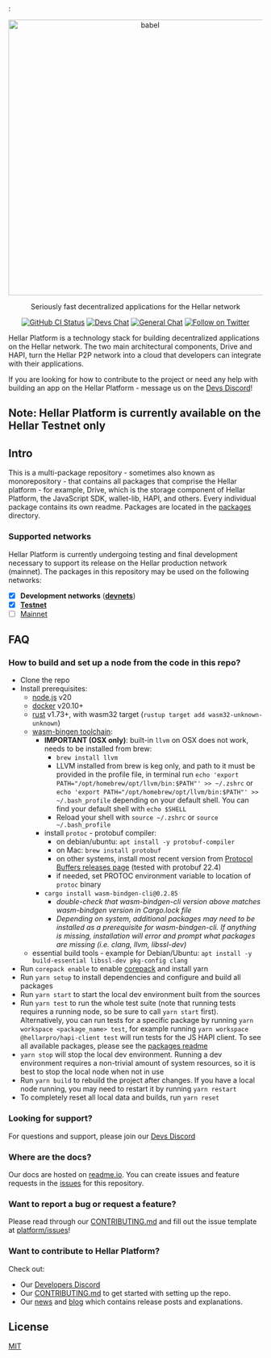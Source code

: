 : <!-- markdownlint-disable MD033 MD041 -->
<p align="center">
  <a href="https://hellarwiki.notion.site/Hellar-Platform-def13bddaba64a9d944b4f3ed5fd7941/">
    <img alt="babel" src="https://github.com/hellarcore/hellar/blob/master/src/qt/res/images/hellar.png" width="546">
  </a>
</p>

<p align="center">
  Seriously fast decentralized applications for the Hellar network
</p>

<p align="center">
  <a href="https://github.com/hellarpay/platform/actions/workflows/all-packages.yml"><img alt="GitHub CI Status" src="https://github.com/hellarpay/platform/actions/workflows/all-packages.yml/badge.svg"></a>
  <a href="https://chat.hellardevs.org/"><img alt="Devs Chat" src="https://img.shields.io/badge/discord-Dev_chat-738adb"></a>
  <a href="https://discordapp.com/invite/PXbUxJB"><img alt="General Chat" src="https://img.shields.io/badge/discord-General_chat-738adb"></a>
  <a href="https://twitter.com/intent/follow?screen_name=Hellarpay"><img alt="Follow on Twitter" src="https://img.shields.io/twitter/follow/Hellarpay.svg?style=social&label=Follow"></a>
</p>

Hellar Platform is a technology stack for building decentralized applications on
the Hellar network. The two main architectural components, Drive and HAPI, turn
the Hellar P2P network into a cloud that developers can integrate with their
applications.

If you are looking for how to contribute to the project or need any help with
building an app on the Hellar Platform - message us on the [Devs
Discord](https://chat.hellardevs.org/)!

## Note: Hellar Platform is currently available on the Hellar Testnet only

## Intro

This is a multi-package repository - sometimes also known as monorepository -
that contains all packages that comprise the Hellar platform - for example, Drive,
which is the storage component of Hellar Platform, the JavaScript SDK, wallet-lib,
HAPI, and others. Every individual package contains its own readme. Packages are
located in the [packages](./packages) directory.

### Supported networks

Hellar Platform is currently undergoing testing and final development necessary to
support its release on the Hellar production network (mainnet). The packages in
this repository may be used on the following networks:

- [x] **Development networks** ([**devnets**](https://hellarplatform.readme.io/docs/reference-glossary#devnet))
- [x] [**Testnet**](https://hellarplatform.readme.io/docs/reference-glossary#testnet)
- [ ] [Mainnet](https://hellarplatform.readme.io/docs/reference-glossary#mainnet)

## FAQ

### How to build and set up a node from the code in this repo?

- Clone the repo
- Install prerequisites:
  - [node.js](https://nodejs.org/) v20
  - [docker](https://docs.docker.com/get-docker/) v20.10+
  - [rust](https://www.rust-lang.org/tools/install) v1.73+, with wasm32 target (`rustup target add wasm32-unknown-unknown`)
  - [wasm-bingen toolchain](https://rustwasm.github.io/wasm-bindgen/):
    - **IMPORTANT (OSX only)**: built-in `llvm` on OSX does not work, needs to be installed from brew:
      - `brew install llvm`
      - LLVM installed from brew is keg only, and path to it must be provided in the profile file,
        in terminal run `echo 'export PATH="/opt/homebrew/opt/llvm/bin:$PATH"' >> ~/.zshrc` or `echo 'export PATH="/opt/homebrew/opt/llvm/bin:$PATH"' >> ~/.bash_profile` depending on your default shell.
        You can find your default shell with `echo $SHELL`
      - Reload your shell with `source ~/.zshrc` or `source ~/.bash_profile` 
    - install `protoc` - protobuf compiler:
      - on debian/ubuntu: `apt install -y protobuf-compiler`
      - on Mac: `brew install protobuf`
      - on other systems, install most recent version from [Protocol Buffers releases page](https://github.com/protocolbuffers/protobuf/releases) (tested with protobuf 22.4)
      - if needed, set PROTOC environment variable to location of `protoc` binary
    - `cargo install wasm-bindgen-cli@0.2.85`
      - *double-check that wasm-bindgen-cli version above matches wasm-bindgen version in Cargo.lock file*
      - *Depending on system, additional packages may need to be installed as a prerequisite for wasm-bindgen-cli. If anything is missing, installation will error and prompt what packages are missing (i.e. clang, llvm, libssl-dev)*
  - essential build tools - example for Debian/Ubuntu: `apt install -y build-essential libssl-dev pkg-config clang`
- Run `corepack enable` to enable [corepack](https://nodejs.org/dist/latest/docs/api/corepack.html) and install yarn
- Run `yarn setup` to install dependencies and configure and build all packages
- Run `yarn start` to start the local dev environment built from the sources
- Run `yarn test` to run the whole test suite (note that running tests requires a running node,
 so be sure to call `yarn start` first). Alternatively, you can run tests for a specific
 package by running `yarn workspace <package_name> test`, for example running
 `yarn workspace @hellarpro/hapi-client test` will run tests for the JS HAPI client. To see
 all available packages, please see the [packages readme](./packages/README.md)
- `yarn stop` will stop the local dev environment. Running a dev environment requires a non-trivial amount of system resources,
 so it is best to stop the local node when not in use
- Run `yarn build` to rebuild the project after changes. If you have a local node
 running, you may need to restart it by running `yarn restart`
- To completely reset all local data and builds, run `yarn reset`

### Looking for support?

For questions and support, please join our [Devs
Discord](https://chat.hellardevs.org/)

### Where are the docs?

Our docs are hosted on
[readme.io](https://hellarplatform.readme.io/docs/introduction-what-is-hellar-platform).
You can create issues and feature requests in the
[issues](https://github.com/hellarpay/platform/issues) for this repository.

### Want to report a bug or request a feature?

Please read through our [CONTRIBUTING.md](CONTRIBUTING.md) and fill out the
issue template at [platform/issues](https://github.com/hellarpay/platform/issues)!

### Want to contribute to Hellar Platform?

Check out:

- Our [Developers Discord](https://chat.hellardevs.org/)
- Our [CONTRIBUTING.md](CONTRIBUTING.md) to get started with setting up the
  repo.
- Our [news](https://www.hellar.io/news/) and [blog](https://www.hellar.io/blog/) which contains release posts and
  explanations.

## License

[MIT](LICENSE.md)
